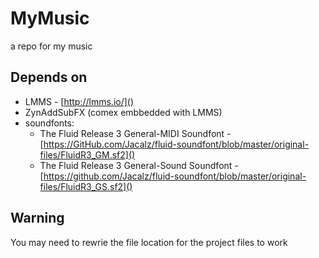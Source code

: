 # MyMusic

a repo for my music

## Depends on

- LMMS - [http://lmms.io/]()
- ZynAddSubFX (comex embbedded with LMMS)
- soundfonts:
	- The Fluid Release 3 General-MIDI Soundfont - [https://GitHub.com/Jacalz/fluid-soundfont/blob/master/original-files/FluidR3_GM.sf2]()
	- The Fluid Release 3 General-Sound Soundfont - [https://github.com/Jacalz/fluid-soundfont/blob/master/original-files/FluidR3_GS.sf2]()

## Warning

You may need to rewrie the file location for the project files to work